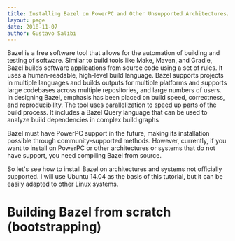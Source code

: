 ```yaml
---
title: Installing Bazel on PowerPC and Other Unsupported Architectures/Systems
layout: page
date: 2018-11-07
author: Gustavo Salibi
---
```

Bazel is a free software tool that allows for the automation of building and testing of software. Similar to build tools like Make, Maven, and Gradle, Bazel builds software applications from source code using a set of rules.
It uses a human-readable, high-level build language. Bazel supports projects in multiple languages and builds outputs for multiple platforms and supports large codebases across multiple repositories, and large numbers of users.
In designing Bazel, emphasis has been placed on build speed, correctness, and reproducibility. The tool uses parallelization to speed up parts of the build process. It includes a Bazel Query language that can be used to analyze build dependencies in complex build graphs

Bazel must have PowerPC support in the future, making its installation possible through community-supported methods. However, currently, if you want to install on PowerPC or other architectures or systems that do not have support, you need compiling Bazel from source.

So let's see how to install Bazel on architectures and systems not officially supported. I will use Ubuntu 14.04 as the basis of this tutorial, but it can be easily adapted to other Linux systems.

# Building Bazel from scratch (bootstrapping)
